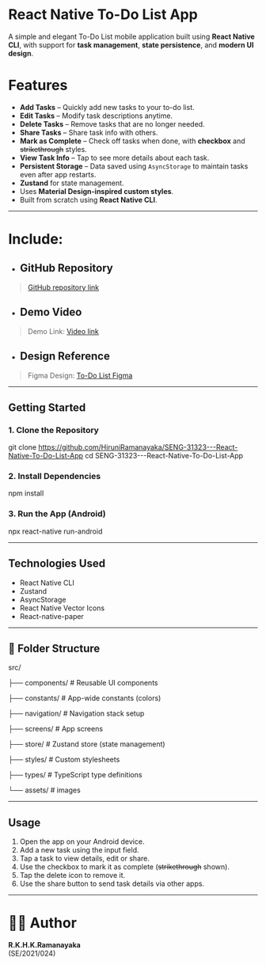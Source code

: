 # React Native To-Do List App

A simple and elegant To-Do List mobile application built using **React Native CLI**, with support for **task management**, **state persistence**, and **modern UI design**.

# Features
- **Add Tasks** – Quickly add new tasks to your to-do list.
- **Edit Tasks** – Modify task descriptions anytime.
- **Delete Tasks** – Remove tasks that are no longer needed.
- **Share Tasks** – Share task info with others.
- **Mark as Complete** – Check off tasks when done, with **checkbox** and ~~strikethrough~~ styles.
- **View Task Info** – Tap to see more details about each task.
- **Persistent Storage** – Data saved using `AsyncStorage` to maintain tasks even after app restarts.
- **Zustand** for state management.
- Uses **Material Design-inspired custom styles**.
- Built from scratch using **React Native CLI**.

---

# Include:
  - ## GitHub Repository
   > [GitHub repository link](https://github.com/HiruniRamanayaka/SENG-31323---React-Native-To-Do-List-App)

  - ## Demo Video
   > Demo Link: [Video link](https://youtube.com/shorts/U8mNfqfSnpo)

  - ## Design Reference
   > Figma Design: [To-Do List Figma](https://www.figma.com/design/eFrMXIfBZ9bZrNkr9fdxC1/To-Do-List--Community----SE-2021-024?node-id=0-1&t=wFGBNllTx7MTgWqj-1)

---

## Getting Started

### 1. Clone the Repository
git clone https://github.com/HiruniRamanayaka/SENG-31323---React-Native-To-Do-List-App
cd SENG-31323---React-Native-To-Do-List-App

### 2. Install Dependencies
npm install

### 3.  Run the App (Android)
npx react-native run-android

---

## Technologies Used
- React Native CLI
- Zustand
- AsyncStorage
- React Native Vector Icons
- React-native-paper

---

## 📂 Folder Structure

src/

├── components/     # Reusable UI components

├── constants/      # App-wide constants (colors)

├── navigation/     # Navigation stack setup

├── screens/        # App screens 

├── store/          # Zustand store (state management)

├── styles/         # Custom stylesheets

├── types/          # TypeScript type definitions

└── assets/         # images

---

## Usage
1. Open the app on your Android device.
2. Add a new task using the input field.
3. Tap a task to view details, edit or share.
4. Use the checkbox to mark it as complete (~~strikethrough~~ shown).
5. Tap the delete icon to remove it.
6. Use the share button to send task details via other apps.

---

# 👩‍💻 Author
**R.K.H.K.Ramanayaka**  
(SE/2021/024)

